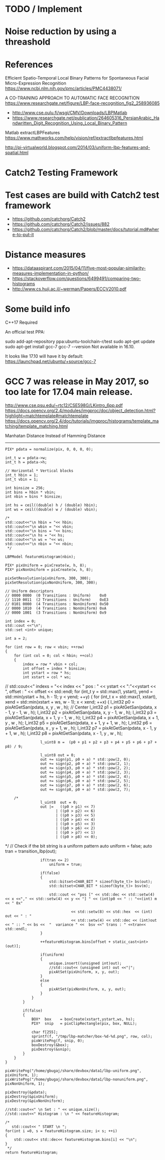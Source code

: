 # TODO / Implement

# Noise reduction by using a threashold

# References 

Efficient Spatio-Temporal Local Binary Patterns for Spontaneous Facial Micro-Expression Recognition
https://www.ncbi.nlm.nih.gov/pmc/articles/PMC4438071/


A CO-TRAINING APPROACH TO AUTOMATIC FACE RECOGNITION
https://www.researchgate.net/figure/LBP-face-recognition_fig2_258936085


* http://www.cse.oulu.fi/wsgi/CMV/Downloads/LBPMatlab
* https://www.researchgate.net/publication/264605316_PersianArabic_Handwritten_Digit_Recognition_Using_Local_Binary_Pattern

Matlab extractLBPFeatures
https://www.mathworks.com/help/vision/ref/extractlbpfeatures.html


http://pi-virtualworld.blogspot.com/2014/03/uniform-lbp-features-and-spatial.html

# Catch2 Testing Framework


# Test cases are build with Catch2 test framework

* https://github.com/catchorg/Catch2
* https://github.com/catchorg/Catch2/issues/882
* https://github.com/catchorg/Catch2/blob/master/docs/tutorial.md#where-to-put-it

# Distance measures

* https://dataaspirant.com/2015/04/11/five-most-popular-similarity-measures-implementation-in-python/
* https://stackoverflow.com/questions/6499491/comparing-two-histograms
* http://www.cs.huji.ac.il/~werman/Papers/ECCV2010.pdf

# Some build info

C++17 Required

An official test PPA:

sudo add-apt-repository ppa:ubuntu-toolchain-r/test
sudo apt-get update
sudo apt-get install gcc-7
gcc-7 --version
Not available in 16.10.

It looks like 17.10 will have it by default: https://launchpad.net/ubuntu/+source/gcc-7

GCC 7 was release in May 2017, so too late for 17.04 main release.
=======
http://www.cse.psu.edu/~rtc12/CSE598G/LKintro_6pp.pdf
https://docs.opencv.org/2.4/modules/imgproc/doc/object_detection.html?highlight=matchtemplate#matchtemplate
https://docs.opencv.org/2.4/doc/tutorials/imgproc/histograms/template_matching/template_matching.html


Manhatan Distance Instead of Hamming Distance

----------------------------------------------------------


    PIX* pdata = normalize(pix, 0, 0, 0, 0);

    int_t w = pdata->w;
    int_t h = pdata->h;

    // Horizontal * Vertical blocks
    int_t hbin = 1;
    int_t vbin = 1;

    int binsize = 256;
    int bins = hbin * vbin;
    int nbin = bins * binsize;

    int hs = ceil((double) h / (double) hbin);
    int ws = ceil((double) w / (double) vbin);

    /*
    std::cout<<"\n hbin = "<< hbin;
    std::cout<<"\n wbin = "<< vbin;
    std::cout<<"\n bins = "<< bins;
    std::cout<<"\n hs = "<< hs;
    std::cout<<"\n ws = "<< ws;
    std::cout<<"\n nbin = "<< nbin;
     */

    LBPModel featureHistogram(nbin);

    PIX* pixUniform = pixCreate(w, h, 8);
    PIX* pixNonUniform = pixCreate(w, h, 8);

    pixSetResolution(pixUniform, 300, 300);
    pixSetResolution(pixNonUniform, 300, 300);

    // Uniform descriptors
    // 0000 0000  (0 Transitions : Uniform)    0x0
    // 1110 0011  (2 Transitions : Uniform)    0xE3
    // 0101 0000  (4 Transitions : NonUniform) 0x50
    // 0000 1010  (4 Transitions : NonUniform) 0xA
    // 0000 1001  (3 Transitions : NonUniform) 0x9

    int index = 0;
    std::cout <<"\n";
    std::set <int> unique;

    int a = 2;

    for (int row = 0; row < vbin; ++row)
    {
        for (int col = 0; col < hbin; ++col)
        {
            index = row * vbin + col;
            int offset = index * binsize;
            int ystart = row * hs;
            int xstart = col * ws;

//          std::cout<<" indexs = "<< index << " pos : " << ystart << ":"<<ystart << ", offset : " << offset << std::endl;
            for (int_t y =  std::max(1, ystart), yend = std::min(ystart + hs, h - 1); y < yend; ++y)
            {
                for (int_t x = std::max(1, xstart), xend = std::min(xstart + ws, w - 1); x < xend; ++x)
                {
                    l_int32 p0 = pixAtGetSan(pdata, x,     y    , w , h); // Center
                    l_int32 p1 = pixAtGetSan(pdata, x - 1, y - 1, w , h);
                    l_int32 p2 = pixAtGetSan(pdata, x,     y - 1, w , h);
                    l_int32 p3 = pixAtGetSan(pdata, x + 1, y - 1, w , h);
                    l_int32 p4 = pixAtGetSan(pdata, x + 1, y    , w , h);
                    l_int32 p5 = pixAtGetSan(pdata, x + 1, y + 1, w , h);
                    l_int32 p6 = pixAtGetSan(pdata, x    , y + 1, w , h);
                    l_int32 p7 = pixAtGetSan(pdata, x - 1, y + 1, w , h);
                    l_int32 p8 = pixAtGetSan(pdata, x - 1, y    , w , h);

                    l_uint8 m =  (p0 + p1 + p2 + p3 + p4 + p5 + p6 + p7 + p8) / 9;

                    l_uint8 out = 0;
                    out += sign(p1, p0 + a) * std::pow(2, 0);
                    out += sign(p2, p0 + a) * std::pow(2, 1);
                    out += sign(p3, p0 + a) * std::pow(2, 2);
                    out += sign(p4, p0 + a) * std::pow(2, 3);
                    out += sign(p5, p0 + a) * std::pow(2, 4);
                    out += sign(p6, p0 + a) * std::pow(2, 5);
                    out += sign(p7, p0 + a) * std::pow(2, 6);
                    out += sign(p8, p0 + a) * std::pow(2, 7);

        /*
                    l_uint8  out = 0;
                    out |=   ((p0 > p1) << 7)
                           | ((p0 > p2) << 6)
                           | ((p0 > p3) << 5)
                           | ((p0 > p4) << 4)
                           | ((p0 > p5) << 3)
                           | ((p0 > p6) << 2)
                           | ((p0 > p7) << 1)
                           | ((p0 > p8) << 0);
*/
                    // Check if the bit string is a uniform pattern
                    auto uniform = false;
                    auto tran = transition_lbp(out);

                    if(tran <= 2)
                        uniform = true;

                    if(false)
                    {
                        std::bitset<CHAR_BIT * sizeof(byte_t)> bs(out);
                        std::bitset<CHAR_BIT * sizeof(byte_t)> bsv(m);

                        std::cout << "pos [" << std::dec << std::setw(4) << x <<"," << std::setw(4) << y << "] " << (int)p0 << " :: "<<(int) m << " 0x"

                                  << std::setw(8) << std::hex  << (int) out << " : "
                                  << std::setw(4) << std::dec << (int)out << " :: " << bs <<  "  variance " <<  bsv <<" trans : " <<tran<< std::endl;
                    }

                    ++featureHistogram.bins[offset + static_cast<int>(out)];

                    if(uniform)
                    {
                        unique.insert((unsigned int)out);
                        //std::cout<< (unsigned int) out <<"|";
                        pixAtSet(pixUniform, x, y, out);
                    }
                    else
                    {
                        pixAtSet(pixNonUniform, x, y, out);
                    }
                }
            }

            if(false)
            {
                BOX*  box    = boxCreate(xstart,ystart,ws, hs);
                PIX*  snip   = pixClipRectangle(pix, box, NULL);

                char f[255];
                sprintf(f, "/tmp/lbp-matcher/box-%d-%d.png", row, col);
                pixWritePng(f, snip, 0);
                boxDestroy(&box);
                pixDestroy(&snip);
            }
        }
    }

    pixWritePng("/home/gbugaj/share/devbox/data1/lbp-uniform.png", pixUniform, 1);
    pixWritePng("/home/gbugaj/share/devbox/data1/lbp-nonuniform.png", pixNonUniform, 1);

    pixDestroy(&pdata);
    pixDestroy(&pixUniform);
    pixDestroy(&pixNonUniform);

    //std::cout<<" \n Set : " << unique.size();
    //std::cout<<" Histogram : \n " << featureHistogram;

    /*
       std::cout<< " START \n ";
    for(int i =0, s = featureHistogram.size; i< s; ++i)
    {
        std::cout<< std::dec<< featureHistogram.bins[i] << "\n";
    }
     */
    return featureHistogram;
